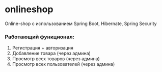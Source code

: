 # onlineshop
Online-shop с использованием Spring Boot, Hibernate, Spring Security
### Работающий функционал:
1. Регистрация + авторизация
2. Добавление товара (через админа)
3. Просмотр всех товаров (через админа)
4. Просмотр всех пользователей (через админа)
